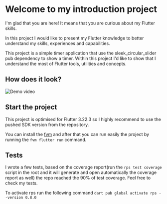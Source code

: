 # Welcome to my introduction project

I'm glad that you are here! It means that you are curious about my Flutter skills.

In this project I would like to present my Flutter knowledge to better understand my skills, experiences
and capabilities.

This project is a simple timer application that use the sleek_circular_slider pub dependency to show a timer.
Within this project I'd like to show that I understand the most of Flutter tools, utilities and concepts.

## How does it look?
![Demo video](assets/project_presentation/video.gif)

## Start the project

This project is optimised for Flutter 3.22.3 so I highly recommend to use the pushed SDK version from the repository.

You can install the [fvm](https://fvm.app/documentation/getting-started) and after that you can run easily the project by running the ```fvm flutter run``` command.

## Tests
I wrote a few tests, based on the coverage report(run the ```rps test coverage``` script in the root and it will generate and open automatically the coverage report as well) the repo reached the 90% of test coverage. 
Feel free to check my tests.

To activate rps run the following command ```dart pub global activate rps --version 0.8.0```